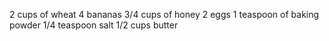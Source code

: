 2 cups of wheat
4 bananas
3/4 cups of honey
2 eggs
1 teaspoon of baking powder
1/4 teaspoon salt
1/2 cups butter